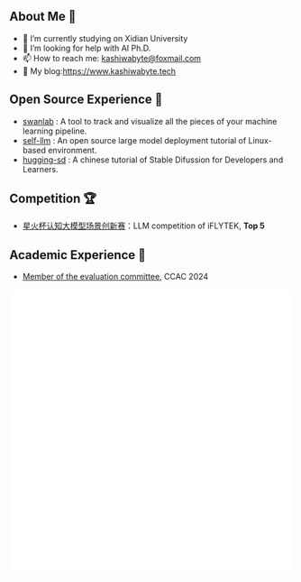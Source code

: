 ## About Me 👋
- 🔭 I’m currently studying on Xidian University
- 🤔 I’m looking for help with AI Ph.D. 
- 📫 How to reach me: kashiwabyte@foxmail.com
- 🎉 My blog:https://www.kashiwabyte.tech

## Open Source Experience 👯

- [swanlab](https://github.com/SwanHubX/SwanLab) : A tool to track and visualize all the pieces of your machine learning pipeline.
- [self-llm](https://github.com/datawhalechina/self-llm) : An open source large model deployment tutorial of Linux-based environment.
- [hugging-sd](https://github.com/datawhalechina/hugging-sd) : A chinese tutorial of Stable Difussion for Developers and Learners.

## Competition 🏆
- [星火杯认知大模型场景创新赛](http://challenge.xfyun.cn/xinghuo)：LLM competition of iFLYTEK, **Top 5**


## Academic Experience  📖
- [Member of the evaluation committee](http://www.fudan-disc.com/sharedtask/AIDebater24/organizer.html), CCAC 2024


<!--
**KashiwaByte/KashiwaByte** is a ✨ _special_ ✨ repository because its `README.md` (this file) appears on your GitHub profile.

Here are some ideas to get you started:
      
- 🔭 I’m currently working on 西安电子科技大学
- 🌱 I’m currently learning AI（人工智能专业）
- 🤔 I’m looking for help with  AI master
- 📫 How to reach me: qq 471314513
-  My blog:https://www.kashiwabyte.tech
-->

![Metrics](/github-metrics.svg)
